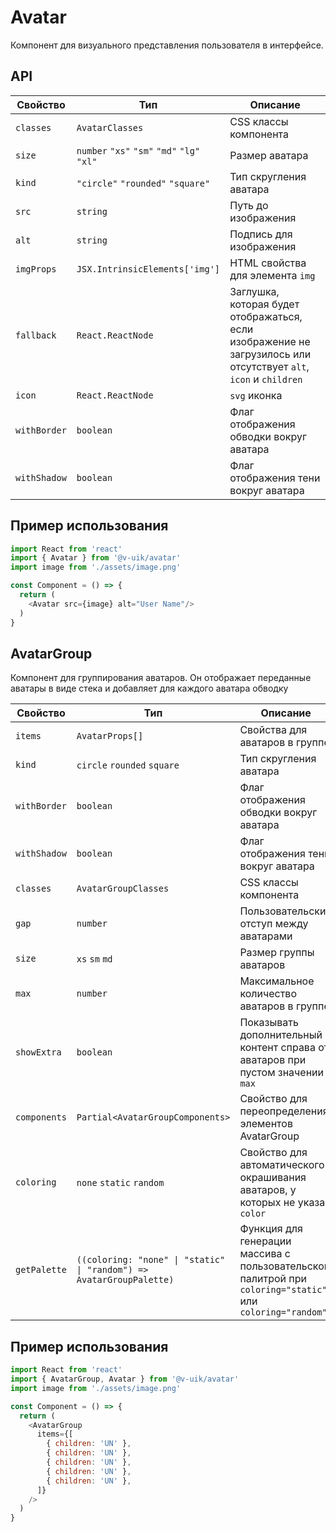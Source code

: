 # Avatar

Компонент для визуального представления пользователя в интерфейсе.

## API

| Свойство      | Тип                                         | Описание                                                                                                       |
|---------------|---------------------------------------------|----------------------------------------------------------------------------------------------------------------|
| `classes`     | `AvatarClasses`                             | CSS классы компонента                                                                                          |
| `size`        | `number` `"xs"` `"sm"` `"md"` `"lg"` `"xl"` | Размер аватара                                                                                                 |
| `kind`        | `"circle"` `"rounded"` `"square"`           | Тип скругления аватара                                                                                         |
| `src`         | `string`                                    | Путь до изображения                                                                                            |
| `alt`         | `string`                                    | Подпись для изображения                                                                                        |
| `imgProps`    | `JSX.IntrinsicElements['img']`              | HTML свойства для элемента `img`                                                                               |
| `fallback`    | `React.ReactNode`                           | Заглушка, которая будет отображаться, если изображение не загрузилось или отсутствует `alt`, `icon` и `children` |
| `icon`        | `React.ReactNode`                           | `svg` иконка                                                                                                   |
| `withBorder`  | `boolean`                                   | Флаг отображения обводки вокруг аватара                                                                        |
| `withShadow`  | `boolean`                                   | Флаг отображения тени вокруг аватара                                                                           |

## Пример использования

```javascript
import React from 'react'
import { Avatar } from '@v-uik/avatar'
import image from './assets/image.png'

const Component = () => {
  return (
    <Avatar src={image} alt="User Name"/>
  )
}
```

## AvatarGroup

Компонент для группирования аватаров. Он отображает переданные аватары в виде стека и добавляет для каждого аватара обводку

| Свойство     | Тип                                                                  | Описание                                                                                                  |
|--------------|----------------------------------------------------------------------|-----------------------------------------------------------------------------------------------------------|
| `items`      | `AvatarProps[]`                                                      |  Свойства для аватаров в группе                                                                                    |
| `kind`       | `circle` `rounded` `square`                                          | Тип скругления аватара                                                                                    |
| `withBorder` | `boolean`                                                            | Флаг отображения обводки вокруг аватара                                                                   |
| `withShadow` | `boolean`                                                            | Флаг отображения тени вокруг аватара                                                                      |
| `classes`    | `AvatarGroupClasses`                                                 | CSS классы компонента                                                                                     |
| `gap`        | `number`                                                             | Пользовательский отступ между аватарами                                                                   |
| `size`       | `xs` `sm` `md`                                                       | Размер группы аватаров                                                                                    |
| `max`        | `number`                                                             | Максимальное количество аватаров в группе                                                                 |
| `showExtra`  | `boolean`                                                            | Показывать дополнительный контент справа от аватаров при пустом значении `max`                            |
| `components` | `Partial<AvatarGroupComponents>`                                     | Свойство для переопределения элементов AvatarGroup                                                        |
| `coloring`   | `none` `static` `random`                                             | Свойство для автоматического окрашивания аватаров, у которых не указан `color`                            |
| `getPalette` | `((coloring: "none" \| "static" \| "random") => AvatarGroupPalette)` | Функция для генерации массива с пользовательской палитрой при `coloring="static"` или `coloring="random"` |

## Пример использования

```javascript
import React from 'react'
import { AvatarGroup, Avatar } from '@v-uik/avatar'
import image from './assets/image.png'

const Component = () => {
  return (
    <AvatarGroup
      items={[
        { children: 'UN' },
        { children: 'UN' },
        { children: 'UN' },
        { children: 'UN' },
        { children: 'UN' },
      ]}
    />
  )
}
```

